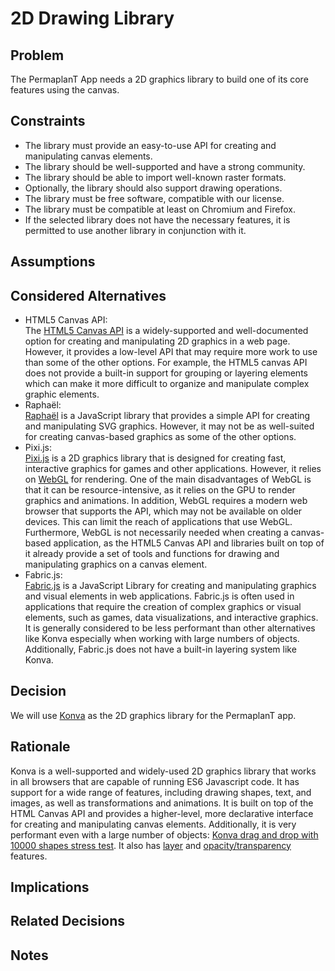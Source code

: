 # 2D Drawing Library

## Problem

The PermaplanT App needs a 2D graphics library to build one of its core features using the canvas.

## Constraints

- The library must provide an easy-to-use API for creating and manipulating canvas elements.
- The library should be well-supported and have a strong community.
- The library should be able to import well-known raster formats.
- Optionally, the library should also support drawing operations.
- The library must be free software, compatible with our license.
- The library must be compatible at least on Chromium and Firefox.
- If the selected library does not have the necessary features, it is permitted to use another library in conjunction with it.

## Assumptions

## Considered Alternatives

- HTML5 Canvas API:  
The [HTML5 Canvas API](https://developer.mozilla.org/en-US/docs/Web/API/Canvas_API?retiredLocale=de) is a widely-supported and well-documented option for creating and manipulating 2D graphics in a web page. 
However, it provides a low-level API that may require more work to use than some of the other options.
For example, the HTML5 canvas API does not provide a built-in support for grouping or layering elements which can make it more difficult to organize and manipulate complex graphic elements.
- Raphaël:  
[Raphaël](https://dmitrybaranovskiy.github.io/raphael/) is a JavaScript library that provides a simple API for creating and manipulating SVG graphics.
However, it may not be as well-suited for creating canvas-based graphics as some of the other options.
- Pixi.js:  
[Pixi.js](https://pixijs.com/) is a 2D graphics library that is designed for creating fast, interactive graphics for games and other applications. 
However, it relies on [WebGL](https://developer.mozilla.org/en-US/docs/Web/API/WebGL_API?retiredLocale=de) for rendering.
One of the main disadvantages of WebGL is that it can be resource-intensive, as it relies on the GPU to render graphics and animations.
In addition, WebGL requires a modern web browser that supports the API, which may not be available on older devices. 
This can limit the reach of applications that use WebGL.
Furthermore, WebGL is not necessarily needed when creating a canvas-based application, as the HTML5 Canvas API and libraries built on top of it already provide a set of tools and functions for drawing and manipulating graphics on a canvas element.
- Fabric.js:  
[Fabric.js](http://fabricjs.com/) is a JavaScript Library for creating and manipulating graphics and visual elements in web applications.
Fabric.js is often used in applications that require the creation of complex graphics or visual elements, such as games, data visualizations, and interactive graphics.
It is generally considered to be less performant than other alternatives like Konva especially when working with large numbers of objects.
Additionally, Fabric.js does not have a built-in layering system like Konva.

## Decision

We will use [Konva](https://konvajs.org/) as the 2D graphics library for the PermaplanT app.

## Rationale

Konva is a well-supported and widely-used 2D graphics library that works in all browsers that are capable of running ES6 Javascript code.
It has support for a wide range of features, including drawing shapes, text, and images, as well as transformations and animations.
It is built on top of the HTML Canvas API and provides a higher-level, more declarative interface for creating and manipulating canvas elements.
Additionally, it is very performant even with a large number of objects: [Konva drag and drop with 10000 shapes stress test](https://konvajs.org/docs/sandbox/Drag_and_Drop_Stress_Test.html).
It also has [layer](https://konvajs.org/docs/groups_and_layers/Layering.html) and [opacity/transparency](https://konvajs.org/docs/sandbox/Transparent_Group.html) features.

## Implications

## Related Decisions

## Notes
